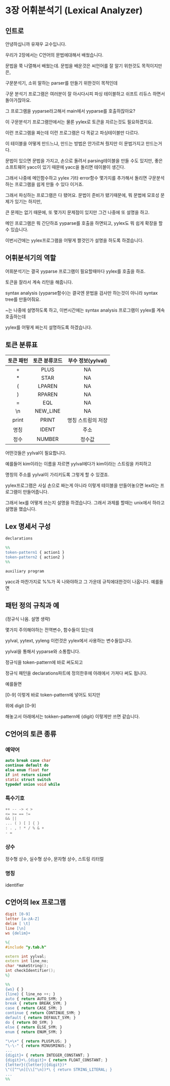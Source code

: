 
# 3장 어휘분석기 (Lexical Analyzer)

## 인트로

안녕하십니까 유재우 교수입니다.

우리가 2장에서는 C언어의 문법에대해서 배웠습니다.

문법을 쭉 나열해서 배웠는데. 문법을 배운것은 씨언어를 잘 알기 위한것도 목적이지만은,

구문분석기, 소위 말하는 parser를 만들기 위한것이 목적인데

구문 분석기 프로그램은 여러분이 잘 아시다시피 파싱 테이블하고 쉬프트 리듀스 하면서 돌아가잖아요.

그 프로그램을 yyparse라고해서 main에서 yyparse를 호출하잖아요?

이 구문분석기 프로그램안에서는 물론 yylex로 토큰을 자르는것도 필요하겠지요.

이런 프로그램을 짜는데 이런 프로그램은 다 똑같고 파싱테이블만 다르다. 

이 테이블을 어떻게 만드느냐, 만드는 방법은 안가르쳐 줬지만 이 문법가지고 만드는거다.

문법이 있으면 문법을 가지고, 손으로 돌려서 parsing테이블을 만들 수도 있지만, 좋은 소프트웨어 yacc이 있기 때문에 yacc을 돌리면 테이블이 생긴다.

그래서 나중에 메인함수하고 yylex 기타 error함수 몇가지를 추가해서 돌리면 구문분석하는 프로그램을 쉽게 만들 수 있다 이거죠.

그래서 파싱하는 프로그램은 다 됐어요. 문법이 준비가 됐기때문에, 뭐 문법에 모호성 문제가 있기는 하지만,

큰 문제는 없기 때문에, 또 몇가지 문제점이 있지만 그건 나중에 또 설명을 하고.

메인 프로그램은 뭐 간단하죠 yyparse를 호출을 하면되고, yylex도 뭐 쉽게 확장을 할 수 있습니다.

이번시간에는 yylex프로그램을 어떻게 짤것인가 설명을 하도록 하겠습니다.

## 어휘분석기의 역할

어휘분석기는 결국 yyparse 프로그램이 필요할때마다 yylex를 호출을 하죠.

토큰을 잘라서 계속 리턴을 해줍니다.

syntax analysis (yyparse함수)는 결국엔 문법을 검사만 하는것이 아니라 syntax tree를 만들어줘요.

~는 나중에 설명하도록 하고, 이번시간에는 syntax analysis 프로그램이 yylex를 계속 호출하는데

yylex를 어떻게 짜는지 설명하도록 하겠습니다.

## 토큰 분류표

| 토큰 패턴 | 토큰 분류코드 | 부수 정보(yylval) |
| :---: | :---: | :---: |
| + | PLUS | NA |
| * | STAR | NA |
| ( | LPAREN | NA |
| ) | RPAREN | NA |
| = | EQL | NA |
| \n | NEW_LINE | NA |
| print | PRINT | 명칭 스트링의 저장 |
| 명칭 | IDENT | 주소 |
| 정수 | NUMBER | 정수값 |

어떤것들은 yylval이 필요합니다.

예를들어 kim이라는 이름을 자르면 yylval에다가 kim이라는 스트링을 카피하고

명칭의 주소를 yylval이 가리키도록 그렇게 할 수 있겠죠.

yylex프로그램은 사실 손으로 짜는게 아니라 이렇게 테이블을 만들어놓으면 lex라는 프로그램이 만들어줍니다.

그래서 lex를 어떻게 쓰는지 설명을 하겠습니다. 그래서 과제를 할때는 unix에서 하라고 설명을 했습니다.

## Lex 명세서 구성

```lex
declarations

%%
token-pattern1 { action1 }
token-pattern2 { action2 }
%%

auxiliary program
```

yacc과 마찬가지로 %%가 꼭 나와야하고 그 가운데 규칙에대한것이 나옵니다. 예를들면

## 패턴 정의 규칙과 예

(정규식 나옴. 설명 생략)

몇가지 주의해야하는 전역변수, 함수들이 있는데

yylval, yytext, yyleng 이런것은 yylex에서 사용하는 변수들입니다.

yylval을 통해서 yyparse와 소통합니다.

정규식을 token-pattern에 바로 써도되고

정규식 패턴을 declarations파트에 정의한후에 아래에서 가져다 써도 됩니다.

예를들면

[0-9] 이렇게 바로 token-pattern에 넣어도 되지만

위에 digit   [0-9]

해놓고서 아래에서는 tokken-pattern에 {digit} 이렇게만 쓰면 같습니다.

## C언어의 토큰 종류

### 예약어

```c
auto break case char
continue default do
else enum float for
if int return sizeof
static struct switch
typedef union void while
```

### 특수기호

```c
++ -- -> < >
<= >= == != 
&& ||
... ( ) [ ] { }
: . , ! * / % & +
- =
```

### 상수

정수형 상수, 실수형 상수, 문자형 상수, 스트링 리터럴

### 명칭

identifier

## C언어의 lex 프로그램

```lex
digit [0-9]
letter [a-zA-Z]
delim [ \t]
line [\n]
ws {delim}+

%{
#include "y.tab.h"

extern int yylval;
extern int line_no;
char *makeString();
int checkIdentifier();
%}

%%
{ws} { }
{line} { line_no ++; }
auto { return AUTO_SYM; }
break { return BREAK_SYM; }
case { return CASE_SYM; }
continue { return CONTINUE_SYM; }
default { return DEFAULT_SYM; }
do { return DO_SYM; }
else { return ELSE_SYM; }
enum { return ENUM_SYM; }

"\+\+" { return PLUSPLUS; }
"\-\-" { return MINUSMINUS; }
...
{digit}+ { return INTEGER_CONSTANT; }
{digit}+\.{digit}+ { return FLOAT_CONSTANT; }
{letter}({letter}|{digit})*
\"([^"\n][\\["\n])*\ { return STRING_LITERAL; }
...
%%

```
